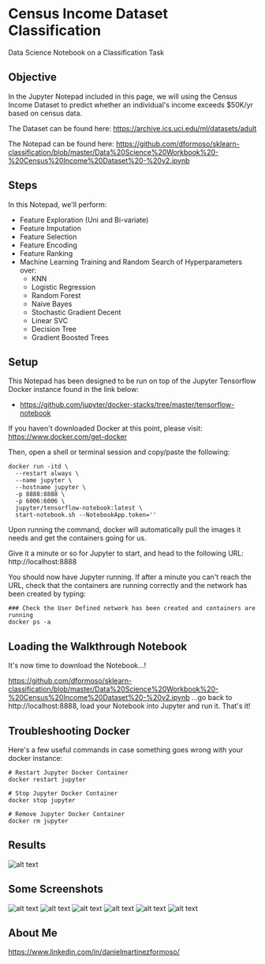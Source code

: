 # Census Income Dataset Classification
Data Science Notebook on a Classification Task

## Objective
In the Jupyter Notepad included in this page, we will using the Census Income Dataset to predict whether an individual's income exceeds $50K/yr based on census data.

The Dataset can be found here: https://archive.ics.uci.edu/ml/datasets/adult

The Notepad can be found here: https://github.com/dformoso/sklearn-classification/blob/master/Data%20Science%20Workbook%20-%20Census%20Income%20Dataset%20-%20v2.ipynb

## Steps
In this Notepad, we'll perform:

- Feature Exploration (Uni and Bi-variate)
- Feature Imputation
- Feature Selection
- Feature Encoding
- Feature Ranking
- Machine Learning Training and Random Search of Hyperparameters over:
  - KNN
  - Logistic Regression
  - Random Forest
  - Naive Bayes
  - Stochastic Gradient Decent
  - Linear SVC
  - Decision Tree
  - Gradient Boosted Trees
 
## Setup
This Notepad has been designed to be run on top of the Jupyter Tensorflow Docker instance found in the link below: 
- https://github.com/jupyter/docker-stacks/tree/master/tensorflow-notebook

If you haven't downloaded Docker at this point, please visit: 
https://www.docker.com/get-docker

Then, open a shell or terminal session and copy/paste the following:

```shell
docker run -itd \
  --restart always \
  --name jupyter \
  --hostname jupyter \
  -p 8888:8888 \
  -p 6006:6006 \
  jupyter/tensorflow-notebook:latest \
  start-notebook.sh --NotebookApp.token=''
```

Upon running the command, docker will automatically pull the images it needs and get the containers going for us.

Give it a minute or so for Jupyter to start, and head to the following URL: http://localhost:8888

You should now have Jupyter running. If after a minute you can't reach the URL, check that the containers are running correctly and the network has been created by typing:

```shell
### Check the User Defined network has been created and containers are running
docker ps -a
```
## Loading the Walkthrough Notebook
It's now time to download the Notebook...!

https://github.com/dformoso/sklearn-classification/blob/master/Data%20Science%20Workbook%20-%20Census%20Income%20Dataset%20-%20v2.ipynb
...go back to http://localhost:8888, load your Notebook into Jupyter and run it. That's it!


## Troubleshooting Docker
Here's a few useful commands in case something goes wrong with your docker instance:

```shell
# Restart Jupyter Docker Container
docker restart jupyter

# Stop Jupyter Docker Container
docker stop jupyter

# Remove Jupyter Docker Container
docker rm jupyter
```

## Results
![alt text](https://github.com/dformoso/sklearn-classification/blob/master/results.png)

## Some Screenshots
![alt text](https://github.com/dformoso/sklearn-classification/blob/master/univariate.png)
![alt text](https://github.com/dformoso/sklearn-classification/blob/master/missing.png)
![alt text](https://github.com/dformoso/sklearn-classification/blob/master/bivariate.png)
![alt text](https://github.com/dformoso/sklearn-classification/blob/master/bivariate2.png)
![alt text](https://github.com/dformoso/sklearn-classification/blob/master/bivariate3.png)
![alt text](https://github.com/dformoso/sklearn-classification/blob/master/correlation.png)

## About Me
https://www.linkedin.com/in/danielmartinezformoso/

